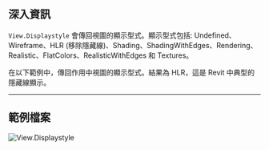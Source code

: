 ## 深入資訊
`View.Displaystyle` 會傳回視圖的顯示型式。顯示型式包括: Undefined、Wireframe、HLR (移除隱藏線)、Shading、ShadingWithEdges、Rendering、Realistic、FlatColors、RealisticWithEdges 和 Textures。

在以下範例中，傳回作用中視圖的顯示型式。結果為 HLR，這是 Revit 中典型的隱藏線顯示。
___
## 範例檔案

![View.Displaystyle](./Revit.Elements.Views.View.Displaystyle_img.jpg)

